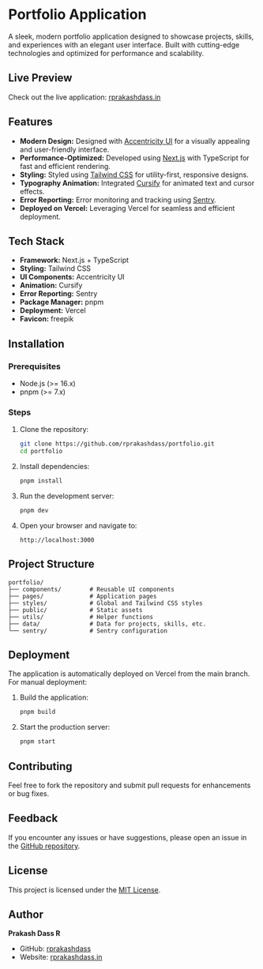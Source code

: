 # Portfolio Application

A sleek, modern portfolio application designed to showcase projects, skills, and experiences with an elegant user interface. Built with cutting-edge technologies and optimized for performance and scalability.

## Live Preview
Check out the live application: [rprakashdass.in](https://rprakashdass.in)

## Features
- **Modern Design:** Designed with [Accentricity UI](https://ui.aceternity.com) for a visually appealing and user-friendly interface.
- **Performance-Optimized:** Developed using [Next.js](https://nextjs.org/) with TypeScript for fast and efficient rendering.
- **Styling:** Styled using [Tailwind CSS](https://tailwindcss.com) for utility-first, responsive designs.
- **Typography Animation:** Integrated [Cursify](https://cursify.dev) for animated text and cursor effects.
- **Error Reporting:** Error monitoring and tracking using [Sentry](https://sentry.io).
- **Deployed on Vercel:** Leveraging Vercel for seamless and efficient deployment.

## Tech Stack
- **Framework:** Next.js + TypeScript
- **Styling:** Tailwind CSS
- **UI Components:** Accentricity UI
- **Animation:** Cursify
- **Error Reporting:** Sentry
- **Package Manager:** pnpm
- **Deployment:** Vercel
- **Favicon:** freepik

## Installation

### Prerequisites
- Node.js (>= 16.x)
- pnpm (>= 7.x)

### Steps
1. Clone the repository:
   ```bash
   git clone https://github.com/rprakashdass/portfolio.git
   cd portfolio
   ```
2. Install dependencies:
   ```bash
   pnpm install
   ```
3. Run the development server:
   ```bash
   pnpm dev
   ```
4. Open your browser and navigate to:
   ```
   http://localhost:3000
   ```

## Project Structure
```
portfolio/
├── components/        # Reusable UI components
├── pages/             # Application pages
├── styles/            # Global and Tailwind CSS styles
├── public/            # Static assets
├── utils/             # Helper functions
├── data/              # Data for projects, skills, etc.
└── sentry/            # Sentry configuration
```

## Deployment
The application is automatically deployed on Vercel from the main branch. For manual deployment:
1. Build the application:
   ```bash
   pnpm build
   ```
2. Start the production server:
   ```bash
   pnpm start
   ```

## Contributing
Feel free to fork the repository and submit pull requests for enhancements or bug fixes.

## Feedback
If you encounter any issues or have suggestions, please open an issue in the [GitHub repository](https://github.com/rprakashdass/portfolio/issues).

## License
This project is licensed under the [MIT License](LICENSE).

## Author
**Prakash Dass R**
- GitHub: [rprakashdass](https://github.com/rprakashdass)
- Website: [rprakashdass.in](https://rprakashdass.in)
